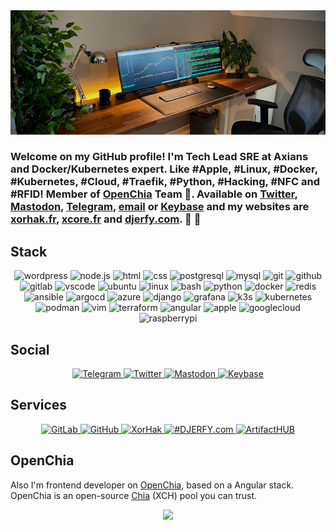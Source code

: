 <div align="center">
  <img src="https://raw.githubusercontent.com/djerfy/djerfy/master/assets/background_3.jpg" />
</div>

### Welcome on my GitHub profile! I'm Tech Lead SRE at Axians and Docker/Kubernetes expert. Like #Apple, #Linux, #Docker, #Kubernetes, #Cloud, #Traefik, #Python, #Hacking, #NFC and #RFID! Member of [OpenChia](https://openchia.io) Team 🌱. Available on [Twitter](https://twitter.com/djerfy), [Mastodon](https://mastodon.top/@djerfy), [Telegram](https://telegram.me/djerfy), [email](mailto:djerfy@gmail.com) or [Keybase](https://keybase.io/djerfy) and my websites are [xorhak.fr](https://xorhak.fr), [xcore.fr](https://xcore.fr) and [djerfy.com](https://archive.djerfy.com). 🌱 🚀 

## Stack

<div align="center">
  <img height="30em" src="https://cdn.jsdelivr.net/gh/devicons/devicon/icons/wordpress/wordpress-original.svg" alt="wordpress" />
  <img height="30em" src="https://cdn.jsdelivr.net/gh/devicons/devicon/icons/nodejs/nodejs-original.svg" alt="node.js" />
  <img height="30em" src="https://cdn.jsdelivr.net/gh/devicons/devicon/icons/html5/html5-original.svg" alt="html" />
  <img height="30em" src="https://cdn.jsdelivr.net/gh/devicons/devicon/icons/css3/css3-original.svg" alt="css" />
  <img height="30em" src="https://cdn.jsdelivr.net/gh/devicons/devicon/icons/postgresql/postgresql-original.svg" alt="postgresql" />
  <img height="30em" src="https://cdn.jsdelivr.net/gh/devicons/devicon/icons/mysql/mysql-original.svg" alt="mysql"/>
  <img height="30em" src="https://cdn.jsdelivr.net/gh/devicons/devicon/icons/git/git-original.svg" alt="git" />
  <img height="30em" src="https://cdn.jsdelivr.net/gh/devicons/devicon/icons/github/github-original.svg" alt="github" />
  <img height="30em" src="https://cdn.jsdelivr.net/gh/devicons/devicon/icons/gitlab/gitlab-original.svg" alt="gitlab" />
  <img height="30em" src="https://cdn.jsdelivr.net/gh/devicons/devicon/icons/vscode/vscode-original.svg" alt="vscode" />
  <img height="30em" src="https://cdn.jsdelivr.net/gh/devicons/devicon/icons/ubuntu/ubuntu-plain.svg" alt="ubuntu" />
  <img height="30em" src="https://cdn.jsdelivr.net/gh/devicons/devicon/icons/linux/linux-original.svg" alt="linux" />
  <img height="30em" src="https://cdn.jsdelivr.net/gh/devicons/devicon/icons/bash/bash-original.svg" alt="bash" />
  <img height="30em" src="https://cdn.jsdelivr.net/gh/devicons/devicon/icons/python/python-original.svg" alt="python" />
  <img height="30em" src="https://cdn.jsdelivr.net/gh/devicons/devicon/icons/docker/docker-original.svg" alt="docker" />
  <img height="30em" src="https://cdn.jsdelivr.net/gh/devicons/devicon/icons/redis/redis-original.svg" alt="redis" />
  <img height="30em" src="https://cdn.jsdelivr.net/gh/devicons/devicon/icons/ansible/ansible-original.svg" alt="ansible" />
  <img height="30em" src="https://cdn.jsdelivr.net/gh/devicons/devicon/icons/argocd/argocd-original.svg" alt="argocd" />
  <img height="30em" src="https://cdn.jsdelivr.net/gh/devicons/devicon/icons/azure/azure-original.svg" alt="azure" />
  <img height="30em" src="https://cdn.jsdelivr.net/gh/devicons/devicon/icons/django/django-plain.svg" alt="django" />
  <img height="30em" src="https://cdn.jsdelivr.net/gh/devicons/devicon/icons/grafana/grafana-original.svg" alt="grafana" />
  <img height="30em" src="https://cdn.jsdelivr.net/gh/devicons/devicon/icons/k3s/k3s-original.svg" alt="k3s" />
  <img height="30em" src="https://cdn.jsdelivr.net/gh/devicons/devicon/icons/kubernetes/kubernetes-plain.svg" alt="kubernetes" />
  <img height="30em" src="https://cdn.jsdelivr.net/gh/devicons/devicon/icons/podman/podman-original.svg" alt="podman" />
  <img height="30em" src="https://cdn.jsdelivr.net/gh/devicons/devicon/icons/vim/vim-original.svg" alt="vim" />
  <img height="30em" src="https://cdn.jsdelivr.net/gh/devicons/devicon/icons/terraform/terraform-original.svg" alt="terraform" />
  <img height="30em" src="https://cdn.jsdelivr.net/gh/devicons/devicon/icons/angularjs/angularjs-original.svg" alt="angular" />
  <img height="30em" src="https://cdn.jsdelivr.net/gh/devicons/devicon/icons/apple/apple-original.svg" alt="apple" />
  <img height="30em" src="https://cdn.jsdelivr.net/gh/devicons/devicon/icons/googlecloud/googlecloud-original.svg" alt="googlecloud" />
  <img height="30em" src="https://cdn.jsdelivr.net/gh/devicons/devicon/icons/raspberrypi/raspberrypi-original.svg" alt="raspberrypi" />
</div>

## Social

<div align="center">
  <a href="">
    <a href="https://telegram.me/djerfy">
      <img height="30em" src="https://img.shields.io/badge/Telegram-2CA5E0?style=for-the-badge&logo=telegram&logoColor=white" alt="Telegram" />
    </a>
    <a href="https://twitter.com/djerfy">
      <img height="30em" src="https://img.shields.io/badge/Twitter-%231DA1F2.svg?style=for-the-badge&logo=Twitter&logoColor=white" alt="Twitter" />
    </a>
    <a href="https://mastodon.top/@djerfy" rel="me">
      <img height="30em" src="https://img.shields.io/badge/Mastodon-%231DA1F2.svg?style=for-the-badge&logo=Mastodon&logoColor=white&color=6364ff" alt="Mastodon" />
    </a>
    <a href="https://keybase.io/djerfy">
      <img height="30em" src="https://img.shields.io/badge/Keybase-%231DA1F2.svg?style=for-the-badge&logo=Keybase&logoColor=white&color=ff5a00" alt="Keybase" />
    </a>
  </a>
</div>

## Services

<div align="center">
  <a href="https://gitlab.xorhak.io/">
    <img height="30em" src="https://img.shields.io/badge/gitlab-%23181717.svg?style=for-the-badge&logo=gitlab&logoColor=white&color=fc6d26" alt="GitLab" />
  </a>
  <a href="https://github.com/djerfy/">
    <img height="30em" src="https://img.shields.io/badge/github-%23181717.svg?style=for-the-badge&logo=github&logoColor=white" alt="GitHub" />
  </a>
    <a href="https://xorhak.io/">
    <img height="30em" src="https://img.shields.io/badge/ghost-000?style=for-the-badge&logo=ghost&logoColor=%23F7DF1E" alt="XorHak" />
  </a>
  <a href="https://www.djerfy.com/">
    <img height="30em" src="https://img.shields.io/badge/WordPress-%23117AC9.svg?style=for-the-badge&logo=WordPress&logoColor=white" alt="#DJERFY.com" />
  </a>
  <a href="https://artifacthub.io/packages/search?repo=djerfy">
    <img height="30em" src="https://img.shields.io/badge/ArtifactHUB-%23117AC9.svg?style=for-the-badge&logo=ArtifactHUB&logoColor=white" alt="ArtifactHUB" />
  </a>
</div>

## OpenChia

Also I'm frontend developer on [OpenChia](https://openchia.io), based on a Angular stack. OpenChia is an open-source [Chia](https://www.chia.net) (XCH) pool you can trust.

<div align="center">
  <img src="https://openchia.io/en/assets/img/landing/mockup-1.png" height="200px" />
</div>
